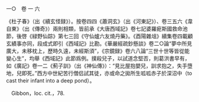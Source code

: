 一○　卷 一 六

《杜子春》（出《續玄怪録》）。按卷四四《蕭洞玄》（出《河東記》）、卷三五六《韋自東》（出《傳奇》）兩則相類，皆前承《大唐西域記》卷七記婆羅痆斯國救命池節，後啓《緑野仙踪》第七三回《守仙爐六友燒丹藥》。《酉陽雜俎》續集卷四載顧玄績事亦同，段成式即引《西域記》比勘。《華嚴經疏鈔懸談》卷二○論“夢中所見廣大，未移枕上，歷時久遠，未經斯須”，《宗鏡録》卷六八論“三世十世等皆從能變心生”，均舉《西域記》此節爲例。撲殺兒子，以試道念堅否，則葛洪書早有，如《廣記》卷一二《薊子訓》（出《神仙傳》）：“見比屋抱嬰兒，訓求抱之，失手墮地，兒即死。”西方中世紀苦行僧侣試其徒，亦或命之拋所生呱呱赤子於深沼中（to cast their infant into a deep pond）。











　Gibbon，loc. cit.，78.